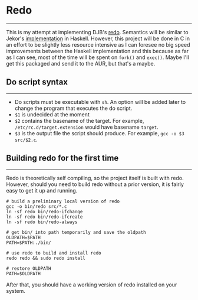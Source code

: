 # Redo
---

This is my attempt at implementing DJB's [redo](http://cr.yp.to/redo.html).
Semantics will be similar to Jekor's
[implementation](https://github.com/jekor/redo) in Haskell. However, this
project will be done in C in an effort to be slightly less resource intensive as
I can foresee no big speed improvements between the Haskell implementation and
this because as far as I can see, most of the time will be spent on `fork()` and
`exec()`. Maybe I'll get this packaged and send it to the AUR, but that's a
maybe.

## Do script syntax
---

* Do scripts must be executable with `sh`. An option will be added later to
change the program that executes the do script.
* `$1` is undecided at the moment
* `$2` contains the basename of the target. For example,
`/etc/rc.d/target.extension` would have basename `target`.
* `$3` is the output file the script should produce. For example, `gcc -o $3
src/$2.c`.

## Building redo for the first time
---

Redo is theoretically self compiling, so the project itself is built with redo.
However, should you need to build redo without a prior version, it is fairly
easy to get it up and running.

    # build a preliminary local version of redo
    gcc -o bin/redo src/*.c
    ln -sf redo bin/redo-ifchange
    ln -sf redo bin/redo-ifcreate
    ln -sf redo bin/redo-always

    # get bin/ into path temporarily and save the oldpath
    OLDPATH=$PATH
    PATH=$PATH:./bin/

    # use redo to build and install redo
    redo redo && sudo redo install

    # restore OLDPATH
    PATH=$OLDPATH

After that, you should have a working version of redo installed on your system.
